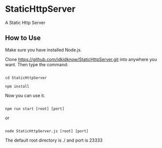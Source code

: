 # StaticHttpServer

A Static Http Server

## How to Use

Make sure you have installed Node.js.

Clone https://github.com/idkidknow/StaticHttpServer.git into anywhere you want. Then type the command: 

```

cd StaticHttpServer

npm install

```

Now you can use it.

```

npm run start [root] [port]

```

or

```

node StaticHttpServer.js [root] [port]

```

The default root directory is ./ and port is 23333

